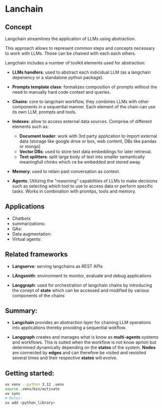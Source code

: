 # Lanchain

## Concept

Langchain streamlines the application of LLMs using abstraction.

This approach allows to represent common steps and concepts necessary to work with LLMs. Those can be chained with each each others.

Langchain includes a number of toolkit elements used for abstraction:

- **LLMs handlers**: used to abstract each indicidual LLM (as a langchain depenency or a standalone python package).

- **Prompts template class**: formalizes composition of prompts without the need to manually hard code context and queries.

- **Chains**: core to langchain workflow, they combines LLMs with other components in a sequential manner. Each element of the chain can use its own LLM, prompts and tools.

- **Indexes**: allow to access external data sources. Comprise of different elements such as:

  - **Document loader**: work with 3rd party application to import external data (storage like google drive or box, web content, DBs like pandas or mongo)
  - **Vector DBs**: used to store text data embeddings for later retrieval.
  - **Text splitters**: split large body of text into smaller semantically meaningfull chinks which ce be embedded and stored away.

- **Memory**: used to retain past conversation as context.

- **Agents**: Utilizing the "reasoning" capabilities of LLMs to make decisions such as selecting which tool to use to access data or perform specific tasks. Works in combination with promtps, tools and memory.

## Applications

- Chatbots
- summarizations:
- QAs:
- Data augmentation:
- Virtual agents:

## Related frameworks

- **Langserve**: serving langchains as REST APIs

- **LAngsmith**: environment to monitor, evaluate and debug applications

- **Langgraph**: used for orchestration of langchain chains by introducing the conept of **state** which can be accessed and modified by various components of the chains

## Summary:

- **Langchain** provides an abstraction layer for chaining LLM operations into applications thereby providing a sequential wokflow.

- **Langgraph** creates and manages what is know as **multi-agents** systems and workflows. This is suited when the workflow is not know apriori but determined dynamically depending on the **states** of the system. **Nodes** are connected by **edges** and can therefore be visited and revisited several times and their respective **states** will evolve.

## Getting started:

```bash
uv venv --python 3.12 .venv
source .venv/bin/activate
uv sync
# Notes:
uv add <python_library>
```
